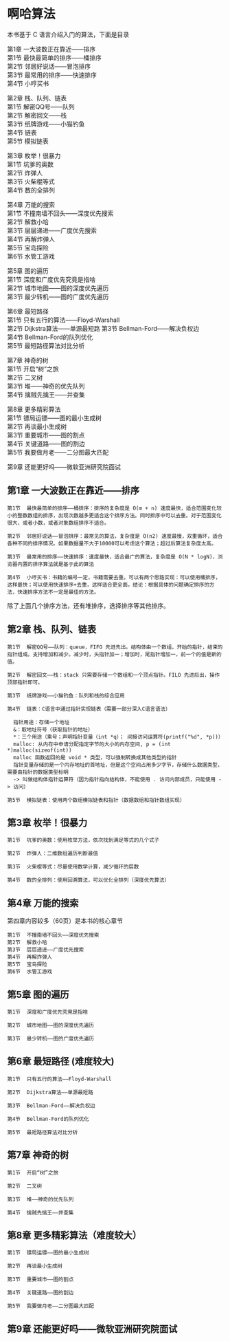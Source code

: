 # 啊哈算法

本书基于 C 语言介绍入门的算法，下面是目录

第1章  一大波数正在靠近——排序  
    第1节  最快最简单的排序——桶排序  
    第2节  邻居好说话——冒泡排序  
    第3节  最常用的排序——快速排序  
    第4节  小哼买书

第2章  栈、队列、链表  
    第1节  解密QQ号——队列  
    第2节  解密回文——栈  
    第3节  纸牌游戏——小猫钓鱼  
    第4节  链表  
    第5节  模拟链表

第3章  枚举！很暴力  
    第1节  坑爹的奥数  
    第2节  炸弹人  
    第3节  火柴棍等式  
    第4节  数的全排列

第4章  万能的搜索  
    第1节  不撞南墙不回头——深度优先搜索  
    第2节  解救小哈  
    第3节  层层递进——广度优先搜索  
    第4节  再解炸弹人  
    第5节  宝岛探险  
    第6节  水管工游戏

第5章  图的遍历  
    第1节  深度和广度优先究竟是指啥  
    第2节  城市地图——图的深度优先遍历  
    第3节  最少转机——图的广度优先遍历

第6章  最短路径  
    第1节  只有五行的算法——Floyd-Warshall  
    第2节  Dijkstra算法——单源最短路
    第3节  Bellman-Ford——解决负权边  
    第4节  Bellman-Ford的队列优化  
    第5节  最短路径算法对比分析

第7章  神奇的树  
    第1节  开启“树”之旅  
    第2节  二叉树  
    第3节  堆——神奇的优先队列  
    第4节  擒贼先擒王——并查集

第8章  更多精彩算法  
    第1节  镖局运镖——图的最小生成树  
    第2节  再谈最小生成树  
    第3节  重要城市——图的割点  
    第4节  关键道路——图的割边  
    第5节  我要做月老——二分图最大匹配

第9章  还能更好吗——微软亚洲研究院面试



## 第1章  一大波数正在靠近——排序

    第1节  最快最简单的排序——桶排序：排序的复杂度是 O(m + n) 速度最快，适合范围变化较小的整数数组的排序，出现次数越多更适合这个排序方法。同时排序中可以去重。对于范围变化很大，或者小数，或者对象数组排序不适合。

    第2节  邻居好说话——冒泡排序：最常见的算法，复杂度是 O(n2) 速度最慢，双重循环，适合各种不同的排序情况。如果数据量不大于10000可以考虑这个算法；超过后算法复杂度太高。

    第3节  最常用的排序——快速排序：速度最快，适合最广的算法，复杂度是 O(N * logN)，浏览器内置的排序算法就是基于此的算法

    第4节  小哼买书：书籍的编号一定，书籍需要去重。可以有两个思路实现：可以使用桶排序，这样最快；可以使用快速排序+去重，这样适合更全面。结论：根据具体的问题确定排序的方法，快速排序方法不一定是最佳的方法。

除了上面几个排序方法，还有堆排序，选择排序等其他排序。

## 第2章  栈、队列、链表  

    第1节  解密QQ号——队列：queue，FIFO 先进先出。结构体由一个数组，开始的指针，结束的指针组成。支持增加和减少。减少时，头指针加一；增加时，尾指针增加一，前一个的值是新的值。

    第2节  解密回文——栈：stack 只需要存储一个数组和一个顶点指针。FILO 先进后出，操作顶部指针即可。

    第3节  纸牌游戏——小猫钓鱼：队列和栈的综合应用

    第4节  链表：C语言中通过指针实现链表（需要一部分深入C语言语法）

      指针用途：存储一个地址
      &：取地址符号（获取指针的地址）
      *：三个用途（乘号；声明指针变量（int *q）； 间接访问运算符(printf("%d", *p))）
      malloc: 从内存中申请分配指定字节的大小的内存空间, p = (int *)malloc(sizeof(int))
      malloc 函数返回的是 void * 类型，可以强制转换成其他类型的指针
      指针变量存储的是一个内存地址的首地址，但是这个空间占用多少字节，存储什么数据类型，需要由指针的数据类型标明
      -> 叫做结构体指针运算符（因为指针指向结构体，不能使用 . 访问内部成员，只能使用 -> 访问）

    第5节  模拟链表：使用两个数组模拟链表和指针（数据数组和指针数组实现）

## 第3章  枚举！很暴力

    第1节  坑爹的奥数：使用枚举方法，依次找到满足等式的几个式子

    第2节  炸弹人：二维数组遍历判断最值

    第3节  火柴棍等式：尽量使用数学计算，减少循环的层数

    第4节  数的全排列：使用回溯算法，可以优化全排列（深度优先算法）

## 第4章  万能的搜索

第四章内容较多（60页）是本书的核心章节

    第1节  不撞南墙不回头——深度优先搜索  
    第2节  解救小哈  
    第3节  层层递进——广度优先搜索  
    第4节  再解炸弹人  
    第5节  宝岛探险  
    第6节  水管工游戏

## 第5章  图的遍历

    第1节  深度和广度优先究竟是指啥

    第2节  城市地图——图的深度优先遍历

    第3节  最少转机——图的广度优先遍历

## 第6章  最短路径 (难度较大)

    第1节  只有五行的算法——Floyd-Warshall 
    
    第2节  Dijkstra算法——单源最短路
    
    第3节  Bellman-Ford——解决负权边  
    
    第4节  Bellman-Ford的队列优化  
    
    第5节  最短路径算法对比分析

## 第7章  神奇的树

    第1节  开启“树”之旅

    第2节  二叉树

    第3节  堆——神奇的优先队列
    
    第4节  擒贼先擒王——并查集

## 第8章  更多精彩算法（难度较大）

    第1节  镖局运镖——图的最小生成树

    第2节  再谈最小生成树

    第3节  重要城市——图的割点

    第4节  关键道路——图的割边

    第5节  我要做月老——二分图最大匹配

## 第9章  还能更好吗——微软亚洲研究院面试
